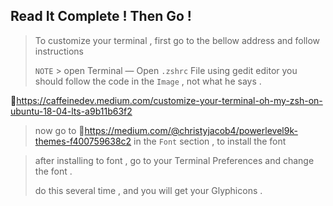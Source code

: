 ## Read It Complete !  Then Go !



> To customize your terminal , first go to the bellow address and follow instructions
>
> `NOTE` > open  Terminal — Open `.zshrc` File using gedit editor you should follow the code in the `Image` , not what he says .

:link:https://caffeinedev.medium.com/customize-your-terminal-oh-my-zsh-on-ubuntu-18-04-lts-a9b11b63f2

> now go to :link:https://medium.com/@christyjacob4/powerlevel9k-themes-f400759638c2 in the `Font` section , to install the font

> after installing to font , go to your Terminal Preferences and change the font .
>
> do this several time , and you will get your Glyphicons .